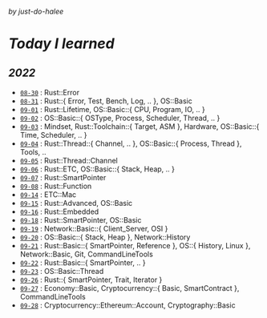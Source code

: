 ###### _by just-do-halee_

# _Today I learned_

## **_2022_**

- [`08-30`](./2022/0830/README.md) : Rust::Error
- [`08-31`](./2022/0831/README.md) : Rust::{ Error, Test, Bench, Log, .. }, OS::Basic
- [`09-01`](./2022/0901/README.md) : Rust::Lifetime, OS::Basic::{ CPU, Program, IO, .. }
- [`09-02`](./2022/0902/README.md) : OS::Basic::{ OSType, Process, Scheduler, Thread, .. }
- [`09-03`](./2022/0903/README.md) : Mindset, Rust::Toolchain::{ Target, ASM }, Hardware, OS::Basic::{ Time, Scheduler, .. }
- [`09-04`](./2022/0904/README.md) : Rust::Thread::{ Channel, .. }, OS::Basic::{ Process, Thread }, Tools, ..
- [`09-05`](./2022/0905/README.md) : Rust::Thread::Channel
- [`09-06`](./2022/0906/README.md) : Rust::ETC, OS::Basic::{ Stack, Heap, .. }
- [`09-07`](./2022/0907/README.md) : Rust::SmartPointer
- [`09-08`](./2022/0908/README.md) : Rust::Function
- [`09-14`](./2022/0914/README.md) : ETC::Mac
- [`09-15`](./2022/0915/README.md) : Rust::Advanced, OS::Basic
- [`09-16`](./2022/0916/README.md) : Rust::Embedded
- [`09-18`](./2022/0918/README.md) : Rust::SmartPointer, OS::Basic
- [`09-19`](./2022/0919/README.md) : Network::Basic::{ Client_Server, OSI }
- [`09-20`](./2022/0920/README.md) : OS::Basic::{ Stack, Heap }, Network::History
- [`09-21`](./2022/0921/README.md) : Rust::Basic::{ SmartPointer, Reference }, OS::{ History, Linux }, Network::Basic, Git, CommandLineTools
- [`09-22`](./2022/0922/README.md) : Rust::Basic::{ SmartPointer, .. }
- [`09-23`](./2022/0923/README.md) : OS::Basic::Thread
- [`09-26`](./2022/0926/README.md) : Rust::{ SmartPointer, Trait, Iterator }
- [`09-27`](./2022/0927/README.md) : Economy::Basic, Cryptocurrency::{ Basic, SmartContract }, CommandLineTools
- [`09-28`](./2022/0928/README.md) : Cryptocurrency::Ethereum::Account, Cryptography::Basic

